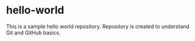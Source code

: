 # hello-world
This is a sample hello world repository. Repository is created to understand Git and GitHub basics.
